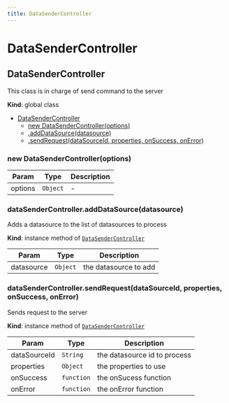 ```yaml
---
title: DataSenderController
---
```


# DataSenderController

<a name="DataSenderController"></a>

## DataSenderController
This class is in charge of send command to the server

**Kind**: global class  

* [DataSenderController](#DataSenderController)
    * [new DataSenderController(options)](#new_DataSenderController_new)
    * [.addDataSource(datasource)](#DataSenderController+addDataSource)
    * [.sendRequest(dataSourceId, properties, onSuccess, onError)](#DataSenderController+sendRequest)

<a name="new_DataSenderController_new"></a>

### new DataSenderController(options)

| Param | Type | Description |
| --- | --- | --- |
| options | <code>Object</code> | - |

<a name="DataSenderController+addDataSource"></a>

### dataSenderController.addDataSource(datasource)
Adds a datasource to the list of datasources to process

**Kind**: instance method of [<code>DataSenderController</code>](#DataSenderController)  

| Param | Type | Description |
| --- | --- | --- |
| datasource | <code>Object</code> | the datasource to add |

<a name="DataSenderController+sendRequest"></a>

### dataSenderController.sendRequest(dataSourceId, properties, onSuccess, onError)
Sends request to the server

**Kind**: instance method of [<code>DataSenderController</code>](#DataSenderController)  

| Param | Type | Description |
| --- | --- | --- |
| dataSourceId | <code>String</code> | the datasource id to process |
| properties | <code>Object</code> | the properties to use |
| onSuccess | <code>function</code> | the onSucess function |
| onError | <code>function</code> | the onError function |

